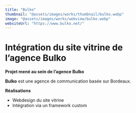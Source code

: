 ```yaml
---
title: "Bulko"
thumbnail: "@assets/images/works/thumbnail/bulko.webp"
image: "@assets/images/works/webview/bulko.webp"
websiteUrl: "https://www.bulko.net/"
---
```


# Intégration du site vitrine de l’agence Bulko

**Projet mené au sein de l’agence Bulko**

**Bulko** est une agence de communication basée sur Bordeaux.

**Réalisations**

- Webdesign du site vitrine
- Intégration via un framework custom